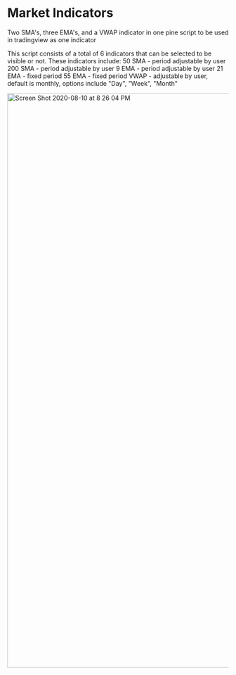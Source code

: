 # Market Indicators
Two SMA's, three EMA's, and a VWAP indicator in one pine script to be used in tradingview as one indicator

This script consists of a total of 6 indicators that can be selected to be visible or not.
These indicators include: 50  SMA   - period adjustable by user
                          200 SMA   - period adjustable by user
                          9   EMA   - period adjustable by user
                          21  EMA   - fixed period
                          55  EMA   - fixed period
                          VWAP      - adjustable by user, default is monthly, options include "Day", "Week", "Month"

<img width="1307" alt="Screen Shot 2020-08-10 at 8 26 04 PM" src="https://user-images.githubusercontent.com/47867514/89874529-924ceb00-db81-11ea-9d0a-6bb30f7f1371.png">
